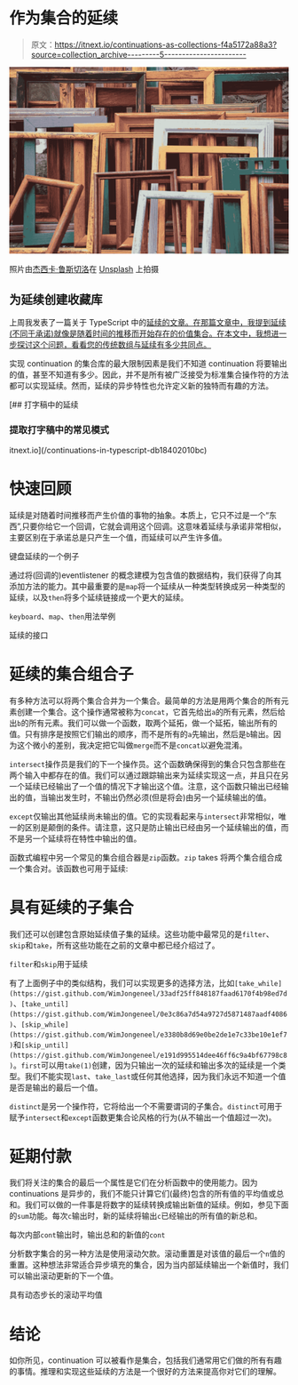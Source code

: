 # 作为集合的延续

> 原文：<https://itnext.io/continuations-as-collections-f4a5172a88a3?source=collection_archive---------5----------------------->

![](img/8ba0e7e800ce56b5da8263d6d854ef6d.png)

照片由[杰西卡·鲁斯切洛](https://unsplash.com/@jruscello?utm_source=unsplash&utm_medium=referral&utm_content=creditCopyText)在 [Unsplash](https://unsplash.com/s/photos/collection?utm_source=unsplash&utm_medium=referral&utm_content=creditCopyText) 上拍摄

## 为延续创建收藏库

上周我发表了一篇关于 TypeScript 中的[延续的文章。在那篇文章中，我提到延续(不同于承诺)就像是随着时间的推移而开始存在的价值集合。在本文中，我想进一步探讨这个问题，看看您的传统数组与延续有多少共同点。](/continuations-in-typescript-db18402010bc)

实现 continuation 的集合库的最大限制因素是我们不知道 continuation 将要输出的值，甚至不知道有多少。因此，并不是所有被广泛接受为标准集合操作符的方法都可以实现延续。然而，延续的异步特性也允许定义新的独特而有趣的方法。

[](/continuations-in-typescript-db18402010bc) [## 打字稿中的延续

### 提取打字稿中的常见模式

itnext.io](/continuations-in-typescript-db18402010bc) 

# 快速回顾

延续是对随着时间推移而产生价值的事物的抽象。本质上，它只不过是一个“东西”,只要你给它一个回调，它就会调用这个回调。这意味着延续与承诺非常相似，主要区别在于承诺总是只产生一个值，而延续可以产生许多值。

键盘延续的一个例子

通过将(回调的)eventlistener 的概念建模为包含值的数据结构，我们获得了向其添加方法的能力。其中最重要的是`map`将一个延续从一种类型转换成另一种类型的延续，以及`then`将多个延续链接成一个更大的延续。

`keyboard`、`map`、`then`用法举例

延续的接口

# 延续的集合组合子

有多种方法可以将两个集合合并为一个集合。最简单的方法是用两个集合的所有元素创建一个集合。这个操作通常被称为`concat`，它首先给出`a`的所有元素，然后给出`b`的所有元素。我们可以做一个函数，取两个延拓，做一个延拓，输出所有的值。只有排序是按照它们输出的顺序，而不是所有的`a`先输出，然后是`b`输出。因为这个微小的差别，我决定把它叫做`merge`而不是`concat`以避免混淆。

`intersect`操作员是我们的下一个操作员。这个函数确保得到的集合只包含那些在两个输入中都存在的值。我们可以通过跟踪输出来为延续实现这一点，并且只在另一个延续已经输出了一个值的情况下才输出这个值。注意，这个函数只输出已经输出的值，当输出发生时，不输出仍然必须(但是将会)由另一个延续输出的值。

`except`仅输出其他延续尚未输出的值。它的实现看起来与`intersect`非常相似，唯一的区别是颠倒的条件。请注意，这只是防止输出已经由另一个延续输出的值，而不是另一个延续将在特性中输出的值。

函数式编程中另一个常见的集合组合器是`zip`函数。`zip` takes 将两个集合组合成一个集合对。该函数也可用于延续:

# 具有延续的子集合

我们还可以创建包含原始延续值子集的延续。这些功能中最常见的是`filter`、`skip`和`take`，所有这些功能在之前的文章中都已经介绍过了。

`filter`和`skip`用于延续

有了上面例子中的类似结构，我们可以实现更多的选择方法，比如`[take_while](https://gist.github.com/WimJongeneel/33adf25ff848187faad6170f4b98ed7d)`、`[take_until](https://gist.github.com/WimJongeneel/0e3c86a7d54a9727d5871487aadf4086)`、`[skip_while](https://gist.github.com/WimJongeneel/e3380b8d69e0be2de1e7c33be10e1ef7)`和`[skip_until](https://gist.github.com/WimJongeneel/e191d995514dee46ff6c9a4bf67798c8)`。`first`可以用`take(1)`创建，因为只输出一次的延续和输出多次的延续是一个类型。我们不能实现`last`、`take_last`或任何其他选择，因为我们永远不知道一个值是否是输出的最后一个值。

`distinct`是另一个操作符，它将给出一个不需要谓词的子集合。`distinct`可用于赋予`intersect`和`except`函数更集合论风格的行为(从不输出一个值超过一次)。

# 延期付款

我们将关注的集合的最后一个属性是它们在分析函数中的使用能力。因为 continuations 是异步的，我们不能只计算它们(最终)包含的所有值的平均值或总和。我们可以做的一件事是将数字的延续转换成输出新值的延续。例如，参见下面的`sum`功能。每次`c`输出时，新的延续将输出`c`已经输出的所有值的新总和。

每次内部`cont`输出时，输出总和的新值的`cont`

分析数字集合的另一种方法是使用滚动欠款。滚动重置是对该值的最后一个`n`值的重置。这种想法非常适合异步填充的集合，因为当内部延续输出一个新值时，我们可以输出滚动更新的下一个值。

具有动态步长的滚动平均值

# 结论

如你所见，continuation 可以被看作是集合，包括我们通常用它们做的所有有趣的事情。推理和实现这些延续的方法是一个很好的方法来提高你对它们的理解。